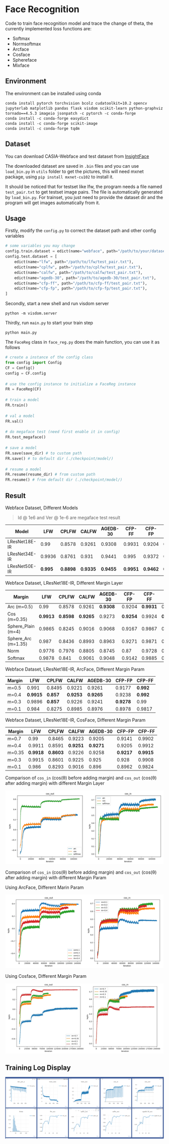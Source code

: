 # Face Recognition

Code to train face recognition model and trace the change of theta, the currently implemented loss functions are:

* Softmax
* Normsoftmax
* Arcface
* Cosface
* Sphereface
* Mixface

## Environment

The environment can be installed using conda 

```shell
conda install pytorch torchvision bcolz cudatoolkit=10.2 opencv jupyterlab matplotlib pandas flask visdom scikit-learn python-graphviz tornado==4.5.3 imageio jsonpatch -c pytorch -c conda-forge
conda install -c conda-forge easydict
conda install -c conda-forge scikit-image
conda install -c conda-forge tqdm
```

## Dataset

You can download CASIA-Webface and test dataset from [InsightFace](https://github.com/deepinsight/insightface/wiki/Model-Zoo)

The downloaded dataset are saved in `.bin` files and you can use `load_bin.py` in `utils` folder to get the pictures, this will need mxnet package, using `pip install mxnet-cu102` to install it.

It should be noticed that for testset like lfw, the program needs a file named `test_pair.txt` to get testset image pairs. The file is automatically generated by `load_bin.py`. For trainset, you just need to provide the dataset dir and the program will get images automatically from it.
## Usage

Firstly, modify the `config.py` to correct the dataset path and other config variables

```python
# some variables you may change
config.train.dataset = edict(name="webface", path="/path/to/your/dataset")
config.test.dataset = [
    edict(name="lfw", path="/path/to/lfw/test_pair.txt"),
    edict(name="cplfw", path="/path/to/cplfw/test_pair.txt"),
    edict(name="calfw", path="/path/to/calfw/test_pair.txt"),
    edict(name="agedb-30", path="/path/to/agedb-30/test_pair.txt"),
    edict(name="cfp-ff", path="/path/to/cfp-ff/test_pair.txt"),
    edict(name="cfp-fp", path="/path/to/cfp-fp/test_pair.txt"),
]
```
Secondly, start a new shell and run visdom server

```shell
python -m visdom.server
```

Thirdly, run `main.py` to start your train step

```shell
python main.py
```

The `FaceReg` class in `face_reg.py` does the main function, you can use it as follows

```python
# create a instance of the config class
from config import Config
CF = Config()
config = CF.config

# use the config instance to initialize a FaceReg instance
FR = FaceReg(CF)

# train a model
FR.train()

# val a model
FR.val()

# do megaface test (need first enable it in config)
FR.test_megaface()

# save a model
FR.save(save_dir) # to custom path
FR.save() # to default dir (./checkpoint/model/)

# resume a model
FR.resume(resume_dir) # from custom path
FR.resume() # from default dir (./checkpoint/model/)
```

## Result

Webface Dataset, Different Models 

> Id @ 1e6 and Ver @ 1e-6 are megaface test result

| Model         | LFW       | CPLFW      | CALFW      | AGEDB-30   | CFP-FF     | CFP-FP     | Id @ 1e6   | Ver @ 1e-6 |
| ------------- | --------- | ---------- | ---------- | ---------- | ---------- | ---------- | ---------- | ---------- |
| LResNet18E-IR | 0.99      | 0.8578     | 0.9261     | 0.9308     | 0.9931     | 0.9204     | 0.8249     | 0.8654     |
| LResNet34E-IR | 0.9936    | 0.8761     | 0.931      | 0.9441     | 0.995      | 0.9372     | 0.8808     | 0.9163     |
| LResNet50E-IR | **0.995** | **0.8898** | **0.9335** | **0.9455** | **0.9951** | **0.9462** | **0.8989** | **0.9279** |

Webface Dataset, LResNet18E-IR, Different Margin Layer

| Margin              | LFW        | CPLFW      | CALFW      | AGEDB-30   | CFP-FP     | CFP-FF     | Id @ 1e6   | Ver @ 1e-6 |
| ------------------- | ---------- | ---------- | ---------- | ---------- | ---------- | ---------- | ---------- | ---------- |
| Arc (m=0.5)         | 0.99       | 0.8578     | 0.9261     | **0.9308** | 0.9204     | **0.9931** | 0.8249     | 0.8654     |
| Cos (m=0.35)        | **0.9913** | **0.8598** | **0.9265** | 0.9273     | **0.9254** | 0.9924     | **0.8373** | **0.8688** |
| Sphere_Plain (m=4)  | 0.9865     | 0.8245     | 0.9016     | 0.9068     | 0.9167     | 0.9867     | 0.6541     | 0.7213     |
| Sphere_Arc (m=1.35) | 0.987      | 0.8436     | 0.8993     | 0.8963     | 0.9271     | 0.9871     | 0.5572     | 0.5473     |
| Norm                | 0.9776     | 0.7976     | 0.8805     | 0.8745     | 0.87       | 0.9728     | 0.5956     | 0.6099     |
| Softmax             | 0.9878     | 0.841      | 0.9061     | 0.9048     | 0.9142     | 0.9885     | 0.7241     | 0.7773     |

Webface Dataset, LResNet18E-IR, ArcFace, Different Margin Param

| Margin | LFW        | CPLFW     | CALFW      | AGEDB-30   | CFP-FP     | CFP-FF    |
| ------ | ---------- | --------- | ---------- | ---------- | ---------- | --------- |
| m=0.5  | 0.991      | 0.8495    | 0.9221     | 0.9261     | 0.9177     | **0.992** |
| m=0.4  | **0.9915** | **0.857** | **0.9253** | **0.9265** | 0.9238     | **0.992** |
| m=0.3  | 0.9896     | **0.857** | 0.9226     | 0.9241     | **0.9278** | 0.99      |
| m=0.1  | 0.984      | 0.8275    | 0.8985     | 0.8976     | 0.8978     | 0.9817    |

Webface Dataset, LResNet18E-IR, CosFace, Different Margin Param

| Margin | LFW        | CPLFW      | CALFW      | AGEDB-30   | CFP-FP     | CFP-FF     |
| ------ | ---------- | ---------- | ---------- | ---------- | ---------- | ---------- |
| m=0.7  | 0.99       | 0.8465     | 0.9223     | 0.9205     | 0.9141     | 0.9902     |
| m=0.4  | 0.9911     | 0.8591     | **0.9251** | **0.9271** | 0.9205     | 0.9912     |
| m=0.35 | **0.9918** | **0.8603** | 0.9226     | 0.9258     | **0.9217** | **0.9915** |
| m=0.3  | 0.9915     | 0.8601     | 0.9225     | 0.925      | 0.928      | 0.9908     |
| m=0.1  | 0.986      | 0.8293     | 0.9016     | 0.896      | 0.8962     | 0.9824     |

Comparison of `cos_in` (cos(θ) before adding margin) and `cos_out` (cos(θ) after adding margin) with different Margin Layer

![image-20200922100003029](markdown_images/image-20200922100003029.png)

Comparison of `cos_in` (cos(θ) before adding margin) and `cos_out` (cos(θ) after adding margin) with different Margin Param

Using ArcFace, Different Marin Param

![image-20200922224732200](markdown_images/image-20200922224732200.png)

Using Cosface, Different Margin Param

![image-20200922232639037](markdown_images/image-20200922232639037.png)

## Training Log Display

![image-20201110232129651](markdown_images/image-20201110232129651.png)
